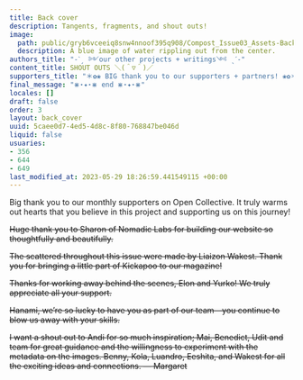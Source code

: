 ```yaml
---
title: Back cover
description: Tangents, fragments, and shout outs!
image:
  path: public/gryb6vceeiq8snw4nnoof395q908/Compost_Issue03_Assets-BackCover1.jpg
  description: A blue image of water rippling out from the center.
authors_title: "-ˋˏ ༻our other projects + writings༺ ˎˊ-"
content_title: SHOUT OUTS ＼(＾▽＾)／
supporters_title: "＊✿❀ BIG thank you to our supporters + partners! ❀✿＊"
final_message: "⋇⋆✦⋆⋇ end ⋇⋆✦⋆⋇"
locales: []
draft: false
order: 3
layout: back_cover
uuid: 5caee0d7-4ed5-4d8c-8f80-768847be046d
liquid: false
usuaries:
- 356
- 644
- 649
last_modified_at: 2023-05-29 18:26:59.441549115 +00:00
---
```


<p style="text-align:start">Big thank you to our monthly supporters on Open Collective. It truly warms out hearts that you believe in this project and supporting us on this journey!</p><p style="text-align:start"></p><p style="text-align:start"></p><p style="text-align:start"><del>Huge thank you to Sharon of Nomadic Labs for building our website so thoughtfully and beautifully.</del></p><p style="text-align:start"><del>The  scattered throughout this issue were made by Liaizon Wakest. Thank you for bringing a little part of Kickapoo to our magazine!</del></p><p style="text-align:start"><del>Thanks for working away behind the scenes, Elon and Yurko! We truly appreciate all your support.</del></p><p style="text-align:start"><del>Hanami, we’re so lucky to have you as part of our team—you continue to blow us away with your skills.</del></p><p style="text-align:start"><del>I want a shout out to Andi for so much inspiration; Mai, Benedict, Udit and team for great guidance and the willingness to experiment with the metadata on the images. Benny, Kola, Luandro, Eeshita, and Wakest for all the exciting ideas and connections. — Margaret</del></p>